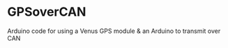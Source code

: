 GPSoverCAN
==========

Arduino code for using a Venus GPS module &amp; an Arduino to transmit over CAN
